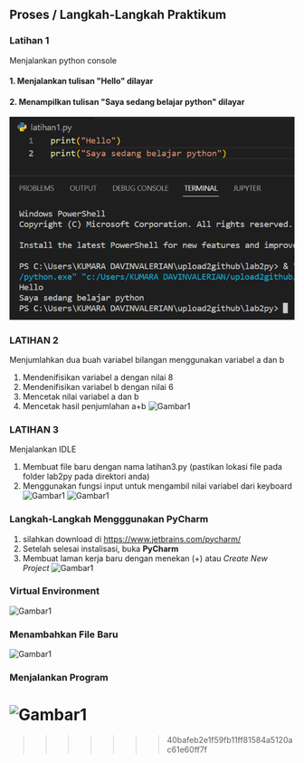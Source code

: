 ## **Proses / Langkah-Langkah Praktikum**

### **Latihan 1**
Menjalankan python console
#### 1. Menjalankan tulisan "Hello" dilayar
#### 2. Menampilkan tulisan "Saya sedang belajar python" dilayar
![Gambar1](foto_lab2py/py1.png)

### **LATIHAN 2**
Menjumlahkan dua buah variabel bilangan menggunakan variabel a dan b
1. Mendenifisikan variabel a dengan nilai 8
2. Mendenifisikan variabel b dengan nilai 6
3. Mencetak nilai variabel a dan b 
4. Mencetak hasil penjumlahan a+b
![Gambar1](screenshot/py2.png)

### **LATIHAN 3**
Menjalankan IDLE
1. Membuat file baru dengan nama latihan3.py (pastikan lokasi file pada folder lab2py pada direktori anda)
2. Menggunakan fungsi input untuk mengambil nilai variabel dari keyboard
![Gambar1](screenshot/py3.png)
![Gambar1](screenshot/py4.png)

### **Langkah-Langkah Mengggunakan PyCharm**
1. silahkan download di https://www.jetbrains.com/pycharm/
2. Setelah selesai instalisasi, buka **PyCharm**
3. Membuat laman kerja baru dengan menekan (+) atau *Create New Project*
![Gambar1](screenshot/py5.png)
### Virtual Environment
![Gambar1](screenshot/py6.png)
### Menambahkan File Baru
![Gambar1](screenshot/py7.png)
### Menjalankan Program
![Gambar1](screenshot/py8.png)
=======

>>>>>>> 40bafeb2e1f59fb11ff81584a5120ac61e60ff7f
